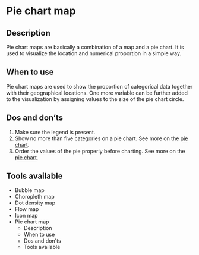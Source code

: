 <!---
Pie chart map - Geospatial content
-->

<!--- Pie chart map icon assets/img/geospatial/pie_map_icon.svg --->
# Pie chart map

## Description

Pie chart maps are basically a combination of a map and a pie chart. It is used to visualize the location and numerical proportion in a simple way.

## When to use

Pie chart maps are used to show the proportion of categorical data together with their geographical locations. One more variable can be further added to the visualization by assigning values to the size of the pie chart circle.

## Dos and don’ts <!--- assets/img/geospatial/pie_map_dosdonts_X.svg --->

1. Make sure the legend is present.
2. Show no more than five categories on a pie chart. See more on the [pie chart](#link-to-piechart).
3. Order the values of the pie properly before charting. See more on the [pie chart](#link-to-piechart).

## Tools available
<!--- Buttons with link to the different tools --->


<!---
Side bar 
-->
- Bubble map
- Choropleth map
- Dot density map
- Flow map
- Icon map
- Pie chart map
    - Description
    - When to use
    - Dos and don'ts
    - Tools available

